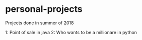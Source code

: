 # personal-projects

Projects done in summer of 2018

1: Point of sale in java
2: Who wants to be a millionare in python
